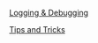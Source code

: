 [Logging & Debugging](https://kubernetes.io/docs/reference/kubectl/generated/kubectl_logs/)
</br>

[Tips and Tricks](https://github.com/amitk030/CKAD-exercises-and-solutions/blob/master/tips_and_tricks.md)